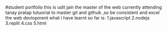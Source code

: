 #student portfolio
this is udit jain the master of the web currently attending tanay pratap tutuorial to master git and github ,so be consistent and excel the web devlopment
what i  have learnt so far is:
1.javascript
2.nodejs
3.replit
4.css
5.html


